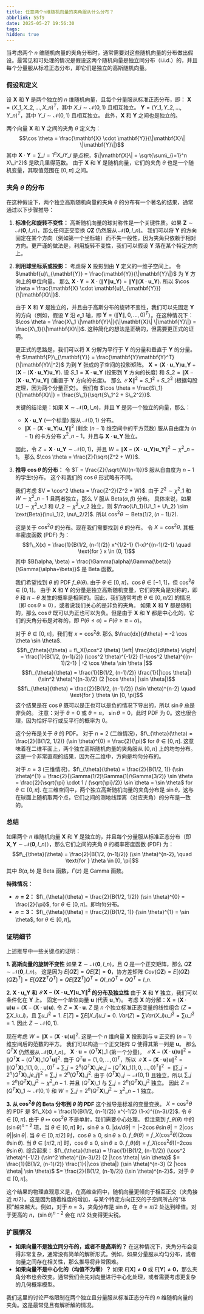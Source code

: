 ```yaml
---
title: 任意两个n维随机向量的夹角服从什么分布？
abbrlink: 55f9
date: 2025-05-27 19:56:30
tags:
hidden: true
---
```


当考虑两个 $n$ 维随机向量的夹角分布时，通常需要对这些随机向量的分布做出假设。最常见和可处理的情况是假设这两个随机向量是独立同分布（i.i.d.）的，并且每个分量服从标准正态分布，即它们是独立的高斯随机向量。

### 假设和定义

设 $\mathbf{X}$ 和 $\mathbf{Y}$ 是两个独立的 $n$ 维随机向量，且每个分量服从标准正态分布，即：
$\mathbf{X} = (X\_1, X\_2, \dots, X\_n)^T$，其中 $X\_i \sim \mathcal{N}(0, 1)$ 且相互独立。
$\mathbf{Y} = (Y\_1, Y\_2, \dots, Y\_n)^T$，其中 $Y\_i \sim \mathcal{N}(0, 1)$ 且相互独立。
此外，$\mathbf{X}$ 和 $\mathbf{Y}$ 之间也是独立的。

两个向量 $\mathbf{X}$ 和 $\mathbf{Y}$ 之间的夹角 $\theta$ 定义为：
$$\cos \theta = \frac{\mathbf{X} \cdot \mathbf{Y}}{\|\mathbf{X}\| \|\mathbf{Y}\|}$$
其中 $\mathbf{X} \cdot \mathbf{Y} = \sum\_{i=1}^n X\_i Y\_i$ 是点积，$\|\mathbf{X}\| = \sqrt{\sum\_{i=1}^n X\_i^2}$ 是欧几里得范数。
由于 $\mathbf{X}$ 和 $\mathbf{Y}$ 是随机向量，它们的夹角 $\theta$ 也是一个随机变量，其取值范围在 $[0, \pi]$ 之间。

### 夹角 $\theta$ 的分布

在这种假设下，两个独立高斯随机向量的夹角 $\theta$ 的分布有一个著名的结果，通常通过以下步骤推导：

1.  **标准化和旋转不变性：**
    高斯随机向量的球对称性是一个关键性质。如果 $\mathbf{Z} \sim \mathcal{N}(\mathbf{0}, I\_n)$，那么任何正交变换 $Q\mathbf{Z}$ 仍然服从 $\mathcal{N}(\mathbf{0}, I\_n)$。
    我们可以将 $\mathbf{Y}$ 的方向固定在某个方向（例如第一个坐标轴）而不失一般性，因为夹角只依赖于相对方向。更严谨的做法是，利用旋转不变性，我们可以假设 $\mathbf{Y}$ 落在某个特定方向上。

2.  **利用球坐标系或投影：**
    考虑将 $\mathbf{X}$ 投影到由 $\mathbf{Y}$ 定义的一维子空间上。
    令 $\mathbf{u}\_{\mathbf{Y}} = \frac{\mathbf{Y}}{\|\mathbf{Y}\|}$ 为 $\mathbf{Y}$ 方向上的单位向量。
    那么 $\mathbf{X} \cdot \mathbf{Y} = \mathbf{X} \cdot (\|\mathbf{Y}\| \mathbf{u}\_{\mathbf{Y}}) = \|\mathbf{Y}\| (\mathbf{X} \cdot \mathbf{u}\_{\mathbf{Y}})$.
    所以 $\cos \theta = \frac{\mathbf{X} \cdot \mathbf{u}\_{\mathbf{Y}}}{\|\mathbf{X}\|}$.

    由于 $\mathbf{X}$ 和 $\mathbf{Y}$ 是独立的，并且由于高斯分布的旋转不变性，我们可以先固定 $\mathbf{Y}$ 的方向（例如，假设 $\mathbf{Y}$ 沿 $e\_1$ 轴，即 $\mathbf{Y} = (\|\mathbf{Y}\|, 0, \dots, 0)^T$）。在这种情况下：
    $\cos \theta = \frac{X\_1 \|\mathbf{Y}\|}{\|\mathbf{X}\| \|\mathbf{Y}\|} = \frac{X\_1}{\|\mathbf{X}\|}$.
    这种简化的想法是正确的，但需要更正式的证明。

    更正式的思路是，我们可以将 $\mathbf{X}$ 分解为平行于 $\mathbf{Y}$ 的分量和垂直于 $\mathbf{Y}$ 的分量。
    令 $\mathbf{P}\_{\mathbf{Y}} = \frac{\mathbf{Y}\mathbf{Y}^T}{\|\mathbf{Y}\|^2}$ 为到 $\mathbf{Y}$ 张成的子空间的投影矩阵。
    $\mathbf{X} = (\mathbf{X} \cdot \mathbf{u}\_{\mathbf{Y}})\mathbf{u}\_{\mathbf{Y}} + (\mathbf{X} - (\mathbf{X} \cdot \mathbf{u}\_{\mathbf{Y}})\mathbf{u}\_{\mathbf{Y}})$.
    设 $S\_1 = \mathbf{X} \cdot \mathbf{u}\_{\mathbf{Y}}$ (投影到 $\mathbf{Y}$ 方向的长度) 和 $S\_2 = \|\mathbf{X} - (\mathbf{X} \cdot \mathbf{u}\_{\mathbf{Y}})\mathbf{u}\_{\mathbf{Y}}\|$ (垂直于 $\mathbf{Y}$ 方向的长度)。
    那么 $\|\mathbf{X}\|^2 = S\_1^2 + S\_2^2$ (根据勾股定理，因为两个分量正交)。
    我们有 $\cos \theta = \frac{S\_1}{\|\mathbf{X}\|} = \frac{S\_1}{\sqrt{S\_1^2 + S\_2^2}}$.

    关键的结论是：如果 $\mathbf{X} \sim \mathcal{N}(\mathbf{0}, I\_n)$，并且 $\mathbf{Y}$ 是另一个独立的向量，那么：
    * $\mathbf{X} \cdot \mathbf{u}\_{\mathbf{Y}}$ (一个标量) 服从 $\mathcal{N}(0, 1)$ 分布。
    * $\|\mathbf{X} - (\mathbf{X} \cdot \mathbf{u}\_{\mathbf{Y}})\mathbf{u}\_{\mathbf{Y}}\|^2$ (剩余 $(n-1)$ 维空间中的平方范数) 服从自由度为 $(n-1)$ 的卡方分布 $\chi^2\_{n-1}$，并且与 $\mathbf{X} \cdot \mathbf{u}\_{\mathbf{Y}}$ 独立。

    因此，令 $Z = \mathbf{X} \cdot \mathbf{u}\_{\mathbf{Y}} \sim \mathcal{N}(0, 1)$，并且 $W = \|\mathbf{X} - (\mathbf{X} \cdot \mathbf{u}\_{\mathbf{Y}})\mathbf{u}\_{\mathbf{Y}}\|^2 \sim \chi^2\_{n-1}$。
    那么 $\cos \theta = \frac{Z}{\sqrt{Z^2 + W}}$.

3.  **推导 $\cos \theta$ 的分布：**
    令 $T = \frac{Z}{\sqrt{W/(n-1)}}$ 服从自由度为 $n-1$ 的学生t分布。
    这个和我们的 $\cos \theta$ 形式略有不同。

    我们考虑 $V = \cos^2 \theta = \frac{Z^2}{Z^2 + W}$.
    由于 $Z^2 \sim \chi^2\_1$ 和 $W \sim \chi^2\_{n-1}$ 且两者独立，那么 $V$ 服从 $\text{Beta}(\alpha, \beta)$ 分布。
    具体来说，如果 $U\_1 \sim \chi^2\_{\nu\_1}$ 和 $U\_2 \sim \chi^2\_{\nu\_2}$ 独立，则 $\frac{U\_1}{U\_1 + U\_2} \sim \text{Beta}(\nu\_1/2, \nu\_2/2)$.
    所以 $\cos^2 \theta \sim \text{Beta}(1/2, (n-1)/2)$.

    这是关于 $\cos^2 \theta$ 的分布。现在我们需要找到 $\theta$ 的分布。
    令 $X = \cos^2 \theta$. 其概率密度函数 (PDF) 为：
    $$f\_X(x) = \frac{1}{B(1/2, (n-1)/2)} x^{1/2-1} (1-x)^{(n-1)/2-1} \quad \text{for } x \in (0, 1)$$
    其中 $B(\alpha, \beta) = \frac{\Gamma(\alpha)\Gamma(\beta)}{\Gamma(\alpha+\beta)}$ 是 Beta 函数。

    我们希望找到 $\theta$ 的 PDF $f\_{\theta}(\theta)$.
    由于 $\theta \in [0, \pi]$，$\cos \theta \in [-1, 1]$，但 $\cos^2 \theta \in [0, 1]$。
    由于 $\mathbf{X}$ 和 $\mathbf{Y}$ 的分量是独立高斯随机变量，它们的夹角是对称的，即 $\theta$ 和 $\pi - \theta$ 发生的概率是相同的。因此，我们通常考虑 $\theta \in [0, \pi/2]$ 的情况（即 $\cos \theta \ge 0$），或者说我们关心的是非负的夹角。
    如果 $\mathbf{X}$ 和 $\mathbf{Y}$ 都是随机的，那么 $\cos \theta$ 既可以为正也可以为负。但是由于 $\mathbf{X}$ 和 $\mathbf{Y}$ 都是中心化的，它们的夹角分布是对称的，即 $P(\theta \le \alpha) = P(\theta \ge \pi-\alpha)$。

    对于 $\theta \in [0, \pi]$，我们有 $x = \cos^2 \theta$. 那么 $\frac{dx}{d\theta} = -2 \cos \theta \sin \theta$.
    $$f\_{\theta}(\theta) = f\_X(\cos^2 \theta) \left| \frac{dx}{d\theta} \right| = \frac{1}{B(1/2, (n-1)/2)} (\cos^2 \theta)^{-1/2} (1-\cos^2 \theta)^{(n-1)/2-1} | -2 \cos \theta \sin \theta |$$
    $$f\_{\theta}(\theta) = \frac{1}{B(1/2, (n-1)/2)} \frac{1}{|\cos \theta|} (\sin^2 \theta)^{(n-3)/2} (2 |\cos \theta| |\sin \theta|)$$
    $$f\_{\theta}(\theta) = \frac{2}{B(1/2, (n-1)/2)} (\sin \theta)^{n-2} \quad \text{for } \theta \in [0, \pi]$$
    这个结果是在 $\cos \theta$ 既可以是正也可以是负的情况下导出的，所以 $\sin \theta$ 总是非负的。
    注意：对于 $\theta = 0$ 或 $\theta = \pi$， $\sin \theta = 0$，此时 PDF 为 0。这也很合理，因为恰好平行或反平行的概率为 0。

    这个分布是关于 $\theta$ 的 PDF。
    对于 $n=2$ (二维情况)，$f\_{\theta}(\theta) = \frac{2}{B(1/2, 1/2)} (\sin \theta)^{0} = \frac{2}{\pi}$ for $\theta \in [0, \pi]$.
    这意味着在二维平面上，两个独立高斯随机向量的夹角服从 $[0, \pi]$ 上的均匀分布。这是一个非常直观的结果，因为在二维中，方向是均匀分布的。

    对于 $n=3$ (三维情况)，$f\_{\theta}(\theta) = \frac{2}{B(1/2, 1)} (\sin \theta)^{1} = \frac{2}{\Gamma(1/2)\Gamma(1)/\Gamma(3/2)} \sin \theta = \frac{2}{\sqrt{\pi} \cdot 1 / (\sqrt{\pi}/2)} \sin \theta = \sin \theta$ for $\theta \in [0, \pi]$.
    在三维空间中，两个独立高斯随机向量的夹角分布是 $\sin \theta$，这与在球面上随机取两个点，它们之间的测地线距离（对应夹角）的分布是一致的。

### 总结

如果两个 $n$ 维随机向量 $\mathbf{X}$ 和 $\mathbf{Y}$ 是独立的，并且每个分量服从标准正态分布（即 $\mathbf{X}, \mathbf{Y} \sim \mathcal{N}(\mathbf{0}, I\_n)$），那么它们之间的夹角 $\theta$ 的概率密度函数 (PDF) 为：
$$f\_{\theta}(\theta) = \frac{2}{B(1/2, (n-1)/2)} (\sin \theta)^{n-2}, \quad \text{for } \theta \in [0, \pi]$$
其中 $B(a, b)$ 是 Beta 函数，$\Gamma(z)$ 是 Gamma 函数。

**特殊情况：**
* **$n=2$：** $f\_{\theta}(\theta) = \frac{2}{B(1/2, 1/2)} (\sin \theta)^{0} = \frac{2}{\pi}$, for $\theta \in [0, \pi]$。即均匀分布。
* **$n=3$：** $f\_{\theta}(\theta) = \frac{2}{B(1/2, 1)} (\sin \theta)^{1} = \sin \theta$, for $\theta \in [0, \pi]$。

### 证明细节

上述推导中一些关键点的证明：

**1. 高斯向量的旋转不变性**
如果 $\mathbf{Z} \sim \mathcal{N}(\mathbf{0}, I\_n)$，且 $Q$ 是一个正交矩阵，那么 $Q\mathbf{Z} \sim \mathcal{N}(\mathbf{0}, I\_n)$。
这是因为 $E[Q\mathbf{Z}] = Q E[\mathbf{Z}] = \mathbf{0}$，协方差矩阵 $Cov(Q\mathbf{Z}) = E[(Q\mathbf{Z})(Q\mathbf{Z})^T] = E[Q\mathbf{Z}\mathbf{Z}^T Q^T] = Q E[\mathbf{Z}\mathbf{Z}^T] Q^T = Q I\_n Q^T = Q Q^T = I\_n$.

**2. $\mathbf{X} \cdot \mathbf{u}\_{\mathbf{Y}}$ 和 $\|\mathbf{X} - (\mathbf{X} \cdot \mathbf{u}\_{\mathbf{Y}})\mathbf{u}\_{\mathbf{Y}}\|^2$ 的分布及独立性**
由于 $\mathbf{X}$ 和 $\mathbf{Y}$ 独立，我们可以条件化在 $\mathbf{Y}$ 上。
固定一个单位向量 $\mathbf{u}$ (代表 $\mathbf{u}\_{\mathbf{Y}}$)。
考虑 $\mathbf{X}$ 的分解：$\mathbf{X} = (\mathbf{X} \cdot \mathbf{u})\mathbf{u} + (\mathbf{X} - (\mathbf{X} \cdot \mathbf{u})\mathbf{u})$.
令 $Z = \mathbf{X} \cdot \mathbf{u}$. $Z$ 是 $n$ 个独立标准正态变量的线性组合 ($Z = \sum X\_i u\_i$)，且 $\sum u\_i^2 = 1$.
$E[Z] = \sum E[X\_i] u\_i = 0$.
$Var(Z) = \sum Var(X\_i) u\_i^2 = \sum u\_i^2 = 1$.
因此 $Z \sim \mathcal{N}(0, 1)$.

现在考虑 $W = \|\mathbf{X} - (\mathbf{X} \cdot \mathbf{u})\mathbf{u}\|^2$.
这是一个 $n$ 维向量 $\mathbf{X}$ 投影到与 $\mathbf{u}$ 正交的 $(n-1)$ 维空间后的范数的平方。
我们可以构造一个正交矩阵 $Q$ 使得其第一列是 $\mathbf{u}$。
那么 $Q^T \mathbf{X}$ 仍然服从 $\mathcal{N}(\mathbf{0}, I\_n)$。
$\mathbf{X} \cdot \mathbf{u} = (Q^T \mathbf{X})\_1$ (第一个分量)。
$\|\mathbf{X} - (\mathbf{X} \cdot \mathbf{u})\mathbf{u}\|^2 = \|Q^T \mathbf{X} - (Q^T \mathbf{X})\_1 Q^T \mathbf{u}\|^2$.
由于 $Q^T \mathbf{u} = (1, 0, \dots, 0)^T$，所以
$\|\mathbf{X} - (\mathbf{X} \cdot \mathbf{u})\mathbf{u}\|^2 = \|(Q^T \mathbf{X})\_1 (1,0,\dots,0)^T + \sum\_{j=2}^n (Q^T \mathbf{X})\_j e\_j - (Q^T \mathbf{X})\_1 (1,0,\dots,0)^T\|^2$
$= \|\sum\_{j=2}^n (Q^T \mathbf{X})\_j e\_j\|^2 = \sum\_{j=2}^n (Q^T \mathbf{X})\_j^2$.
由于 $(Q^T \mathbf{X})\_j \sim \mathcal{N}(0, 1)$ 且独立，所以 $\sum\_{j=2}^n (Q^T \mathbf{X})\_j^2 \sim \chi^2\_{n-1}$.
并且 $(Q^T \mathbf{X})\_1$ 与 $\sum\_{j=2}^n (Q^T \mathbf{X})\_j^2$ 独立。
因此 $Z = (Q^T \mathbf{X})\_1 \sim \mathcal{N}(0, 1)$ 和 $W = \sum\_{j=2}^n (Q^T \mathbf{X})\_j^2 \sim \chi^2\_{n-1}$ 独立。

**3. 从 $\cos^2 \theta$ 的 Beta 分布到 $\theta$ 的 PDF**
这个推导是标准的变量变换。
$X = \cos^2 \theta$ 的 PDF 是 $f\_X(x) = \frac{1}{B(1/2, (n-1)/2)} x^{-1/2} (1-x)^{(n-3)/2}$.
令 $\theta \in [0, \pi]$.
由于 $\theta \mapsto \cos^2 \theta$ 不是单射，我们需要小心处理。
但注意到 $f\_{\theta}(\theta)$ 中的 $(\sin \theta)^{n-2}$ 项，当 $\theta \in [0, \pi]$ 时，$\sin \theta \ge 0$.
$|dx/d\theta| = |-2 \cos \theta \sin \theta| = 2 |\cos \theta| |\sin \theta|$.
当 $\theta \in [0, \pi/2]$ 时，$\cos \theta \ge 0$, $\sin \theta \ge 0$. $f\_{\theta}(\theta) = f\_X(\cos^2 \theta) (2 \cos \theta \sin \theta)$.
当 $\theta \in [\pi/2, \pi]$ 时，$\cos \theta \le 0$, $\sin \theta \ge 0$. $f\_{\theta}(\theta) = f\_X(\cos^2 \theta) (-2 \cos \theta \sin \theta)$.
综合起来：
$f\_{\theta}(\theta) = \frac{1}{B(1/2, (n-1)/2)} (\cos^2 \theta)^{-1/2} (\sin^2 \theta)^{(n-3)/2} (2 |\cos \theta| \sin \theta)$
$= \frac{1}{B(1/2, (n-1)/2)} \frac{1}{|\cos \theta|} (\sin \theta)^{n-3} (2 |\cos \theta| \sin \theta)$
$= \frac{2}{B(1/2, (n-1)/2)} (\sin \theta)^{n-2}$，对于 $\theta \in [0, \pi]$。

这个结果的物理直观意义是，在高维空间中，随机向量更倾向于相互正交（夹角接近 $\pi/2$）。这是因为随着维度的增加，与某个特定方向正交的子空间所占的“体积”越来越大。例如，对于 $n=3$，夹角分布是 $\sin \theta$，在 $\theta = \pi/2$ 处达到峰值。对于更高的 $n$，$(\sin \theta)^{n-2}$ 会在 $\pi/2$ 处变得更尖锐。

### 扩展情况

* **如果向量不是独立同分布的，或者不是高斯的？**
    在这种情况下，夹角分布会变得非常复杂，通常没有简单的解析形式。例如，如果分量服从均匀分布，或者向量之间存在相关性，那么推导将非常困难。
* **如果向量不是中心化的（均值不为零）？**
    如果 $E[\mathbf{X}] \neq \mathbf{0}$ 或 $E[\mathbf{Y}] \neq \mathbf{0}$，那么夹角分布也会改变。通常我们会先对向量进行中心化处理，或者需要考虑更复杂的几何概率模型。

我们这里的讨论严格限制在两个独立且分量服从标准正态分布的 $n$ 维随机向量的夹角。这是最常见且有解析解的情况。
